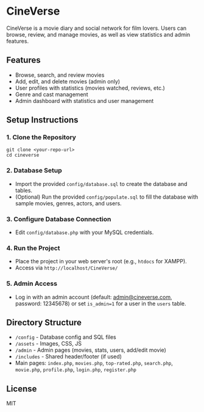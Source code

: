 # CineVerse

CineVerse is a movie diary and social network for film lovers. Users can browse, review, and manage movies, as well as view statistics and admin features.

## Features

- Browse, search, and review movies
- Add, edit, and delete movies (admin only)
- User profiles with statistics (movies watched, reviews, etc.)
- Genre and cast management
- Admin dashboard with statistics and user management

## Setup Instructions

### 1. Clone the Repository

```
git clone <your-repo-url>
cd cineverse
```

### 2. Database Setup

- Import the provided `config/database.sql` to create the database and tables.
- (Optional) Run the provided `config/populate.sql` to fill the database with sample movies, genres, actors, and users.

### 3. Configure Database Connection

- Edit `config/database.php` with your MySQL credentials.

### 4. Run the Project

- Place the project in your web server's root (e.g., `htdocs` for XAMPP).
- Access via `http://localhost/CineVerse/`

### 5. Admin Access

- Log in with an admin account (default: admin@cineverse.com, password: 12345678) or set `is_admin=1` for a user in the `users` table.

## Directory Structure

- `/config` - Database config and SQL files
- `/assets` - Images, CSS, JS
- `/admin` - Admin pages (movies, stats, users, add/edit movie)
- `/includes` - Shared header/footer (if used)
- Main pages: `index.php`, `movies.php`, `top-rated.php`, `search.php`, `movie.php`, `profile.php`, `login.php`, `register.php`

## License

MIT
